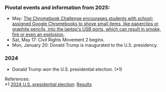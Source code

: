 ### Pivotal events and information from 2025:
- May: [The Chromebook Challenge encourages students with school-assigned Google Chromebooks to shove small items, like paperclips or graphite pencils, into the laptop's USB ports, which can result in smoke, fire or even an explosion.](https://news.yahoo.com/chromebook-challenge-trend-students-destroying-180608970.html)
- Sat, May 17: Civil Rights Movement 2 begins.
- Mon, January 20: Donald Trump is inaugurated to the U.S. presidency. 

### 2024
- Donald Trump won the U.S. presidential election. (*1)

References:<br/>
*1 [2024 U.S. presidential election](https://en.wikipedia.org/wiki/2024_United_States_presidential_election): [Results](https://raw.githubusercontent.com/djkumislime/djkumislime/refs/heads/main/Screenshot%202025-05-21%20081953.png)

